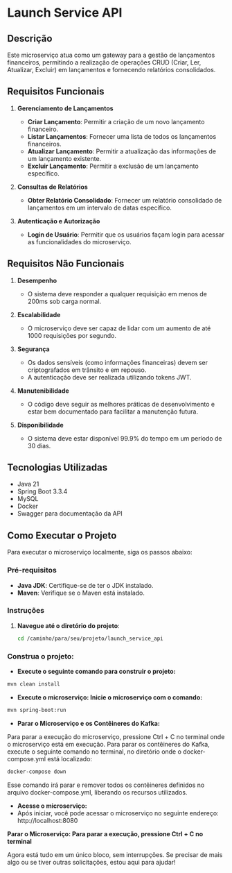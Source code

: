 # Launch Service API


## Descrição
Este microserviço atua como um gateway para a gestão de lançamentos financeiros, permitindo a realização de operações CRUD (Criar, Ler, Atualizar, Excluir) em lançamentos e fornecendo relatórios consolidados.

## Requisitos Funcionais

1. **Gerenciamento de Lançamentos**
    - **Criar Lançamento**: Permitir a criação de um novo lançamento financeiro.
    - **Listar Lançamentos**: Fornecer uma lista de todos os lançamentos financeiros.
    - **Atualizar Lançamento**: Permitir a atualização das informações de um lançamento existente.
    - **Excluir Lançamento**: Permitir a exclusão de um lançamento específico.

2. **Consultas de Relatórios**
    - **Obter Relatório Consolidado**: Fornecer um relatório consolidado de lançamentos em um intervalo de datas específico.

3. **Autenticação e Autorização**
    - **Login de Usuário**: Permitir que os usuários façam login para acessar as funcionalidades do microserviço.

## Requisitos Não Funcionais

1. **Desempenho**
    - O sistema deve responder a qualquer requisição em menos de 200ms sob carga normal.

2. **Escalabilidade**
    - O microserviço deve ser capaz de lidar com um aumento de até 1000 requisições por segundo.

3. **Segurança**
    - Os dados sensíveis (como informações financeiras) devem ser criptografados em trânsito e em repouso.
    - A autenticação deve ser realizada utilizando tokens JWT.

4. **Manutenibilidade**
    - O código deve seguir as melhores práticas de desenvolvimento e estar bem documentado para facilitar a manutenção futura.

5. **Disponibilidade**
    - O sistema deve estar disponível 99.9% do tempo em um período de 30 dias.

## Tecnologias Utilizadas
- Java 21
- Spring Boot 3.3.4
- MySQL
- Docker
- Swagger para documentação da API

## Como Executar o Projeto

Para executar o microserviço localmente, siga os passos abaixo:

### Pré-requisitos
- **Java JDK**: Certifique-se de ter o JDK instalado.
- **Maven**: Verifique se o Maven está instalado.

### Instruções

1. **Navegue até o diretório do projeto**:
   ```bash
   cd /caminho/para/seu/projeto/launch_service_api
### Construa o projeto: 

- **Execute o seguinte comando para construir o projeto:**
 ```bash
mvn clean install
 ```
- **Execute o microserviço: Inicie o microserviço com o comando:**
 ```bash
mvn spring-boot:run
 ```

- **Parar o Microserviço e os Contêineres do Kafka:**

Para parar a execução do microserviço, pressione Ctrl + C no terminal onde o microserviço está em execução.
Para parar os contêineres do Kafka, execute o seguinte comando no terminal, no diretório onde o docker-compose.yml está localizado:
 ```bash
docker-compose down
 ```
Esse comando irá parar e remover todos os contêineres definidos no arquivo docker-compose.yml, liberando os recursos utilizados.

- **Acesse o microserviço:** 
- Após iniciar, você pode acessar o microserviço no seguinte endereço:
http://localhost:8080


**Parar o Microserviço: Para parar a execução, pressione Ctrl + C no terminal**

Agora está tudo em um único bloco, sem interrupções. Se precisar de mais algo ou se tiver outras solicitações, estou aqui para ajudar!





